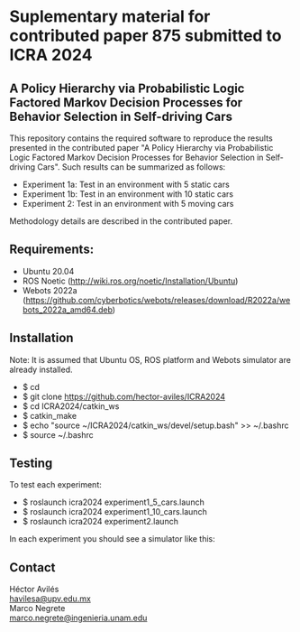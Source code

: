 # Suplementary material for contributed paper 875 submitted to ICRA 2024
## A Policy Hierarchy via Probabilistic Logic Factored Markov Decision Processes for Behavior Selection in Self-driving Cars

This repository contains the required software to reproduce the results presented in the contributed paper "A Policy Hierarchy via Probabilistic Logic Factored Markov Decision Processes for Behavior Selection in Self-driving Cars". Such results can be summarized as follows:

* Experiment 1a: Test in an environment with 5 static cars
* Experiment 1b: Test in an environment with 10 static cars
* Experiment 2: Test in an environment with 5 moving cars

Methodology details are described in the contributed paper. 

## Requirements:

* Ubuntu 20.04
* ROS Noetic (http://wiki.ros.org/noetic/Installation/Ubuntu)
* Webots 2022a (https://github.com/cyberbotics/webots/releases/download/R2022a/webots_2022a_amd64.deb)

## Installation

Note: It is assumed that Ubuntu OS, ROS platform and Webots simulator are already installed. 

* $ cd
* $ git clone https://github.com/hector-aviles/ICRA2024
* $ cd ICRA2024/catkin_ws
* $ catkin_make
* $ echo "source ~/ICRA2024/catkin_ws/devel/setup.bash" >> ~/.bashrc
* $ source ~/.bashrc

## Testing

To test each experiment:

* $ roslaunch icra2024 experiment1_5_cars.launch
* $ roslaunch icra2024 experiment1_10_cars.launch
* $ roslaunch icra2024 experiment2.launch

In each experiment you should see a simulator like this:


## Contact

Héctor Avilés<br>
havilesa@upv.edu.mx <br>
Marco Negrete<br>
marco.negrete@ingenieria.unam.edu

